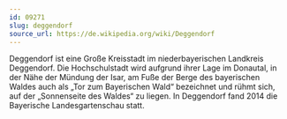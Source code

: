 ```yaml
---
id: 09271
slug: deggendorf
source_url: https://de.wikipedia.org/wiki/Deggendorf
---
```


Deggendorf ist eine Große Kreisstadt im niederbayerischen Landkreis Deggendorf. Die Hochschulstadt wird aufgrund ihrer Lage im Donautal, in der Nähe der Mündung der Isar, am Fuße der Berge des bayerischen Waldes auch als „Tor zum Bayerischen Wald“ bezeichnet und rühmt sich, auf der „Sonnenseite des Waldes“ zu liegen. In Deggendorf fand 2014 die Bayerische Landesgartenschau statt.
